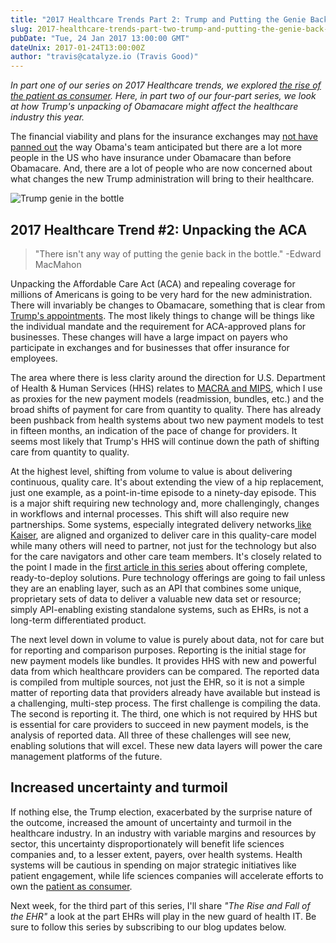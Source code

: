 ```yaml
---
title: "2017 Healthcare Trends Part 2: Trump and Putting the Genie Back in the Bottle"
slug: 2017-healthcare-trends-part-two-trump-and-putting-the-genie-back-in-the-bottle
pubDate: "Tue, 24 Jan 2017 13:00:00 GMT"
dateUnix: 2017-01-24T13:00:00Z
author: "travis@catalyze.io (Travis Good)"
---
```


_In part one of our series on 2017 Healthcare trends, we explored [the rise of the patient as consumer][1]. Here, in part two of our four-part series, we look at how Trump's unpacking of Obamacare might affect the healthcare industry this year._

The financial viability and plans for the insurance exchanges may [not have panned out][2] the way Obama's team anticipated but there are a lot more people in the US who have insurance under Obamacare than before Obamacare. And, there are a lot of people who are now concerned about what changes the new Trump administration will bring to their healthcare.

![Trump genie in the bottle][3]

## 2017 Healthcare Trend #2: Unpacking the ACA

> "There isn't any way of putting the genie back in the bottle." -Edward MacMahon

Unpacking the Affordable Care Act (ACA) and repealing coverage for millions of Americans is going to be very hard for the new administration. There will invariably be changes to Obamacare, something that is clear from [Trump's appointments][4]. The most likely things to change will be things like the individual mandate and the requirement for ACA-approved plans for businesses. These changes will have a large impact on payers who participate in exchanges and for businesses that offer insurance for employees.

The area where there is less clarity around the direction for U.S. Department of Health & Human Services (HHS) relates to [MACRA and MIPS][5], which I use as proxies for the new payment models (readmission, bundles, etc.) and the broad shifts of payment for care from quantity to quality. There has already been pushback from health systems about two new payment models to test in fifteen months, an indication of the pace of change for providers. It seems most likely that Trump's HHS will continue down the path of shifting care from quantity to quality.

At the highest level, shifting from volume to value is about delivering continuous, quality care. It's about extending the view of a hip replacement, just one example, as a point-in-time episode to a ninety-day episode. This is a major shift requiring new technology and, more challengingly, changes in workflows and internal processes. This shift will also require new partnerships. Some systems, especially integrated delivery networks[ like Kaiser][6], are aligned and organized to deliver care in this quality-care model while many others will need to partner, not just for the technology but also for the care navigators and other care team members. It's closely related to the point I made in the [first article in this series][1] about offering complete, ready-to-deploy solutions. Pure technology offerings are going to fail unless they are an enabling layer, such as an API that combines some unique, proprietary sets of data to deliver a valuable new data set or resource; simply API-enabling existing standalone systems, such as EHRs, is not a long-term differentiated product.

The next level down in volume to value is purely about data, not for care but for reporting and comparison purposes. Reporting is the initial stage for new payment models like bundles. It provides HHS with new and powerful data from which healthcare providers can be compared. The reported data is compiled from multiple sources, not just the EHR, so it is not a simple matter of reporting data that providers already have available but instead is a challenging, multi-step process. The first challenge is compiling the data. The second is reporting it. The third, one which is not required by HHS but is essential for care providers to succeed in new payment models, is the analysis of reported data. All three of these challenges will see new, enabling solutions that will excel. These new data layers will power the care management platforms of the future.

## Increased uncertainty and turmoil

If nothing else, the Trump election, exacerbated by the surprise nature of the outcome, increased the amount of uncertainty and turmoil in the healthcare industry. In an industry with variable margins and resources by sector, this uncertainty disproportionately will benefit life sciences companies and, to a lesser extent, payers, over health systems. Health systems will be cautious in spending on major strategic initiatives like patient engagement, while life sciences companies will accelerate efforts to own the [patient as consumer][7].

Next week, for the third part of this series,  I'll share _"The Rise and Fall of the EHR"_ a look at the part EHRs will play in the new guard of health IT. Be sure to follow this series by subscribing to our blog updates below. 

[1]: http://content.catalyze.io/blog/2017-healthcare-trends-part-1-the-rise-of-patient-as-consumer
[2]: http://www.washingtontimes.com/news/2016/aug/29/aetna-unitedhealth-pulling-out-of-obamacare-leavin/
[3]: https://images.contentful.com/189dvqdsjh46/46JzFWjFvaQgcuAKA6uGcq/7bf132aa7a6aa5f76b1122de7c8360d1/Trump_20genie_20in_20the_20bottle.jpg "Trump genie in the bottle"
[4]: https://www.washingtonpost.com/news/powerpost/wp/2016/11/28/trump-to-name-rep-tom-price-as-next-hhs-secretary/
[5]: https://catalyze.io/learn/macra-and-mips-explanation
[6]: https://healthy.kaiserpermanente.org/
[7]: http://healthcare.mckinsey.com/debunking-common-myths-about-healthcare-consumerism
